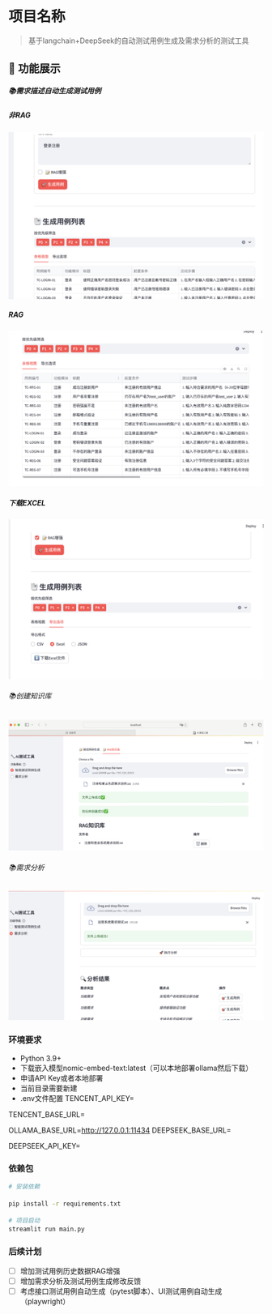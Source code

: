 # 项目名称
> 基于langchain+DeepSeek的自动测试用例生成及需求分析的测试工具

## 🚀 功能展示
##### 📚需求描述自动生成测试用例

##### 非RAG
![测试用例生成](./md/非RAG生成测试用例.png "非RAG")
##### RAG
![测试用例生成](./md/增强RAG生成测试用例.png "RAG")
#####  下载EXCEL
![下载测试用例](./md/下载excel.png "下载excel")
###### 📚创建知识库
![创建知识库](./md/rag.png "RAG")

###### 📚需求分析
![分析需求](./md/需求分析.png "需求")

### 环境要求
- Python 3.9+
- 下载嵌入模型nomic-embed-text:latest（可以本地部署ollama然后下载）
- 申请API Key或者本地部署
- 当前目录需要新建
 - .env文件配置
TENCENT_API_KEY=

TENCENT_BASE_URL=

OLLAMA_BASE_URL=http://127.0.0.1:11434
DEEPSEEK_BASE_URL=

DEEPSEEK_API_KEY=

### 依赖包
```bash
# 安装依赖

pip install -r requirements.txt

# 项目启动
streamlit run main.py

```
### 后续计划
- [ ] 增加测试用例历史数据RAG增强
- [ ] 增加需求分析及测试用例生成修改反馈
- [ ] 考虑接口测试用例自动生成（pytest脚本）、UI测试用例自动生成（playwright）
